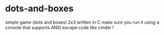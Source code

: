 # dots-and-boxes
simple game (dots and boxes) 2x3 written in C
make sure you run it using a console that supports ANSI escape code like cmder ! 
